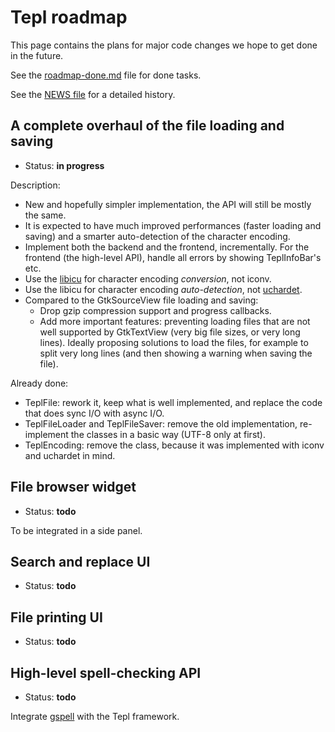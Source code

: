 Tepl roadmap
============

This page contains the plans for major code changes we hope to get done in the
future.

See the [roadmap-done.md](roadmap-done.md) file for done tasks.

See the [NEWS file](../NEWS) for a detailed history.

A complete overhaul of the file loading and saving
--------------------------------------------------

- Status: **in progress**

Description:
- New and hopefully simpler implementation, the API will still be mostly the
  same.
- It is expected to have much improved performances (faster loading and
  saving) and a smarter auto-detection of the character encoding.
- Implement both the backend and the frontend, incrementally. For the frontend
  (the high-level API), handle all errors by showing TeplInfoBar's etc.
- Use the [libicu](http://site.icu-project.org/) for character encoding
  _conversion_, not iconv.
- Use the libicu for character encoding _auto-detection_, not
  [uchardet](https://www.freedesktop.org/wiki/Software/uchardet/).
- Compared to the GtkSourceView file loading and saving:
	- Drop gzip compression support and progress callbacks.
	- Add more important features: preventing loading files that are not
	  well supported by GtkTextView (very big file sizes, or very long
	  lines). Ideally proposing solutions to load the files, for example to
	  split very long lines (and then showing a warning when saving the
	  file).

Already done:
- TeplFile: rework it, keep what is well implemented, and replace the code that
  does sync I/O with async I/O.
- TeplFileLoader and TeplFileSaver: remove the old implementation, re-implement
  the classes in a basic way (UTF-8 only at first).
- TeplEncoding: remove the class, because it was implemented with iconv and
  uchardet in mind.

File browser widget
-------------------

- Status: **todo**

To be integrated in a side panel.

Search and replace UI
---------------------

- Status: **todo**

File printing UI
----------------

- Status: **todo**

High-level spell-checking API
-----------------------------

- Status: **todo**

Integrate [gspell](https://wiki.gnome.org/Projects/gspell) with the Tepl
framework.
